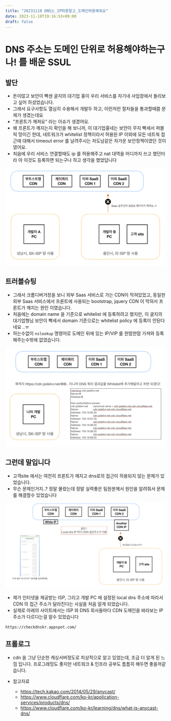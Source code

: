 ```yaml
---
title: "20231110 DNS는_IP허용말고_도메인허용해줘요"
date: 2023-11-10T19:16:53+09:00
draft: false
---
```


# DNS 주소는 도메인 단위로 허용해야하는구나!  를 배운 SSUL

## 발단
- 돈이많고 보안이 빡센 굴지의 대기업 횽이 우리 서비스를 자기네 사업장에서 돌리보고 싶어 하셨었습니다. 
- 그래서 요구사항도 열심히 수용해서 개발두 하고, 이런저런 절차들을 통과할때쯤 문제가 생겼는데요
- "프론트가 깨져요" 라는 이슈가 생겼어요. 
- 왜 프론트가 깨지는지 확인을 해 보니까, 이 대기업횽네는 보안이 무지 빡세서 퍼블릭 망이긴 한데, 네트워크가 whitelist 정책이라서 허용된 IP 이외에 모든 네트웍 접근에 대해서 timeout error 를 날려주시는 차도남같은 차가운 보안정책이였던 것이였어요.
- 처음에 우리 서비스 연결할때도 ip 를 허용해주고 nat 대역을 어디까지 쓰고 했던터라 아 이것도 등록하면 되는구나 하고 생각을 했었답니다

![](../img/20231110-dns-1.png)

## 트러블슈팅
- 그래서 크롬디버거창을 보니 외부 Saas 서비스로 가는 CDN이 막혀있었고, 동일한 외부 Saas 서비스에서 프론트에 사용되는 bootstrap, jquery CDN 이 막혀서 프론트가 깨지는 원인 이였습니다.
- 처음에는 domain name 을 기준으로 whitelist 에 등록하려고 했지만, 이 굴지의 대기업형님 보안이 빡세서 domain 기준으로는 whitelist policy 에 등록이 안된다네요 ..ㅠ 
- 하는수없이 `nslookup` 명령어로 도메인 뒤에 있는 IP/VIP 를 한땀한땀 가져와 등록해주는수밖에 없었습니다. 

![](../img/20231110-dns-2.png)

## 그런데 말입니다

- 고객site 에서는 여전히 프론트가 깨지고 dns로의 접근이 허용되지 않는 문제가 있었습니다.
- 무슨 문제인거지..? 정말 몰랐는데 정말 실력좋은 팀원분께서 원인을 알려줘서 문제를 해결할수 있었습니다

![](../img/20231110-dns-3.png)

- 제가 인터넷을 제공받는 ISP, 그리고 개발 PC 에 설정된  local dns 주소에 따라서 CDN 의 접근 주소가 달라진다는 사실을 처음 알게 되었습니다.
- 실제로 아래의 사이트에서는 ISP 와 DNS 회사들마다 CDN 도메인을 바라보는 IP 주소가 다르다는걸 알수 있었습니다 
```
https://checkdnskr.appspot.com/
```

## 프롤로그
- cdn 을 그냥 단순한 캐싱서버정도로 피상적으로 알고 있었는데, 조금 더 알게 된 느낌 입니다. 프로그래밍도 좋지만 네트워크 & 인프라 공부도 틈틈히 해두면 좋을꺼같습니다.

- 참고자료
  - https://tech.kakao.com/2014/05/29/anycast/
  - https://www.cloudflare.com/ko-kr/application-services/products/dns/
  - https://www.cloudflare.com/ko-kr/learning/dns/what-is-anycast-dns/